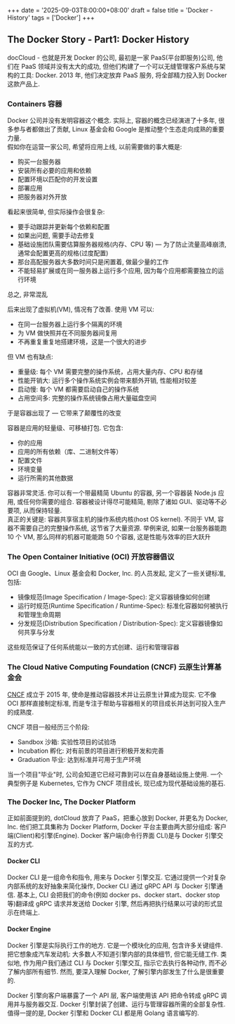+++
date = '2025-09-03T8:00:00+08:00'
draft = false
title = 'Docker - History'
tags = ['Docker']
+++

## The Docker Story - Part1: Docker History

docCloud - 也就是开发 Docker 的公司, 最初是一家 PaaS(平台即服务)公司, 他们在 PaaS 领域并没有太大的成功, 但他们构建了一个可以无缝管理客户系统与架构的工具: Docker. 2013 年, 他们决定放弃 PaaS 服务, 将全部精力投入到 Docker 这款产品上.

### Containers 容器

Docker 公司并没有发明容器这个概念. 实际上, 容器的概念已经演进了十多年, 很多参与者都做出了贡献, Linux 基金会和 Google 是推动整个生态走向成熟的重要力量.  
假如你在运营一家公司, 希望将应用上线, 以前需要做的事大概是:

- 购买一台服务器
- 安装所有必要的应用和依赖
- 配置环境以匹配你的开发设置
- 部署应用
- 把服务器对外开放

看起来很简单, 但实际操作会很复杂:

- 要手动跟踪并更新每个依赖和配置
- 如果出问题, 需要手动去修复
- 基础设施团队需要估算服务器规格(内存、CPU 等) — 为了防止流量高峰崩溃, 通常会配置更高的规格(过度配置)
- 那台高配服务器大多数时间只是闲置着, 做最少量的工作
- 不能轻易扩展或在同一服务器上运行多个应用, 因为每个应用都需要独立的运行环境

总之, 非常混乱

后来出现了虚拟机(VM), 情况有了改善. 使用 VM 可以:

- 在同一台服务器上运行多个隔离的环境
- 为 VM 做快照并在不同服务器间复用
- 不再重复重复地搭建环境，这是一个很大的进步

但 VM 也有缺点:

- 重量级: 每个 VM 需要完整的操作系统，占用大量内存、CPU 和存储
- 性能开销大: 运行多个操作系统实例会带来额外开销, 性能相对较差
- 启动慢: 每个 VM 都需要启动自己的操作系统
- 占用空间多: 完整的操作系统镜像占用大量磁盘空间

于是容器出现了 — 它带来了颠覆性的改变

容器是应用的轻量级、可移植打包. 它包含:

- 你的应用
- 应用的所有依赖（库、二进制文件等）
- 配置文件
- 环境变量
- 运行所需的其他数据

容器非常灵活. 你可以有一个带最精简 Ubuntu 的容器, 另一个容器装 Node.js 应用, 或任何你需要的组合.
容器被设计得尽可能精简, 剔除了诸如 GUI、驱动等不必要项, 从而保持轻量.  
真正的关键是: 容器共享宿主机的操作系统内核(host OS kernel).
不同于 VM, 容器不需要自己的完整操作系统, 这节省了大量资源.
举例来说, 如果一台服务器能跑 10 个 VM, 那么同样的机器可能能跑 50 个容器, 这是性能与效率的巨大跃升

### The Open Container Initiative (OCI) 开放容器倡议

OCI 由 Google、Linux 基金会和 Docker, Inc. 的人员发起, 定义了一些关键标准, 包括:

- 镜像规范(Image Specification / Image-Spec): 定义容器镜像如何创建
- 运行时规范(Runtime Specification / Runtime-Spec): 标准化容器如何被执行和管理生命周期
- 分发规范(Distribution Specification / Distribution-Spec): 定义容器镜像如何共享与分发

这些规范保证了任何系统能以一致的方式创建、运行和管理容器

### The Cloud Native Computing Foundation (CNCF) 云原生计算基金会

[CNCF](https://landscape.cncf.io/) 成立于 2015 年, 使命是推动容器技术并让云原生计算成为现实.
它不像 OCI 那样直接制定标准, 而是专注于帮助与容器相关的项目成长并达到可投入生产的成熟度.

CNCF 项目一般经历三个阶段:

- Sandbox 沙箱: 实验性项目的试验场
- Incubation 孵化: 对有前景的项目进行积极开发和完善
- Graduation 毕业: 达到标准并可用于生产环境

当一个项目"毕业"时, 公司会知道它已经可靠到可以在自身基础设施上使用.
一个典型例子是 Kubernetes, 它作为 CNCF 项目成长, 现已成为现代基础设施的基石.

### The Docker Inc, The Docker Platform

正如前面提到的, dotCloud 放弃了 PaaS，把重心放到 Docker, 并更名为 Docker, Inc.
他们把工具集称为 Docker Platform, Docker 平台主要由两大部分组成: 客户端(Client)和引擎(Engine).
Docker 客户端(命令行界面 CLI)是与 Docker 引擎交互的方式.

#### Docker CLI

Docker CLI 是一组命令和指令, 用来与 Docker 引擎交互. 它通过提供一个对复杂内部系统的友好抽象来简化操作, Docker CLI 通过 gRPC API 与 Docker 引擎通信.
基本上, CLI 会把我们的命令(例如 docker ps、docker start、docker stop 等)翻译成 gRPC 请求并发送给 Docker 引擎, 然后再把执行结果以可读的形式显示在终端上.

#### Docker Engine

Docker 引擎是实际执行工作的地方. 它是一个模块化的应用, 包含许多关键组件.
把它想象成汽车发动机: 大多数人不知道引擎内部的具体细节, 但它能无缝工作.
类似地, 作为用户我们通过 CLI 与 Docker 引擎交互, 指示它去执行各种动作, 而不必了解内部所有细节.
然而, 要深入理解 Docker, 了解引擎内部发生了什么是很重要的.

Docker 引擎向客户端暴露了一个 API 层, 客户端使用该 API 把命令转成 gRPC 调用并与服务器交互.
Docker 引擎封装了创建、运行与管理容器所需的全部复杂性.
值得一提的是, Docker 引擎和 Docker CLI 都是用 Golang 语言编写的.
